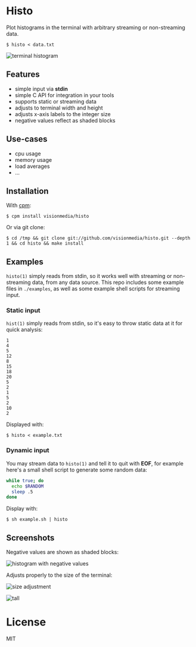 
# Histo

  Plot histograms in the terminal with arbitrary streaming
  or non-streaming data.

```
$ histo < data.txt
```

  ![terminal histogram](http://i.cloudup.com/1359230211455.54961fc5a2db5b350ca5f1f89b8d37b3.png)

## Features

  - simple input via __stdin__
  - simple C API for integration in your tools
  - supports static or streaming data
  - adjusts to terminal width and height
  - adjusts x-axis labels to the integer size
  - negative values reflect as shaded blocks

## Use-cases

  - cpu usage
  - memory usage
  - load averages
  - ...

## Installation

  With [cpm](https://github.com/visionmedia/cpm):

```
$ cpm install visionmedia/histo
```

  Or via git clone:

```
$ cd /tmp && git clone git://github.com/visionmedia/histo.git --depth 1 && cd histo && make install
```

## Examples

  `histo(1)` simply reads from stdin, so it works well with
  streaming or non-streaming data, from any data source. This
  repo includes some example files in `./examples`, as well
  as some example shell scripts for streaming input.

### Static input

  `hist(1)` simply reads from stdin, so it's easy to throw static
  data at it for quick analysis:

```
1
4
5
12
8
15
18
20
5
2
1
5
2
10
2
```

  Displayed with:

```
$ histo < example.txt
```

### Dynamic input

  You may stream data to `histo(1)` and tell it to quit with __EOF__,
  for example here's a small shell script to generate some random
  data:

```sh
while true; do
  echo $RANDOM
  sleep .5
done
```

  Display with:

```
$ sh example.sh | histo
```

## Screenshots

  Negative values are shown as shaded blocks:

  ![histogram with negative values](http://i.cloudup.com/1359230211455.54961fc5a2db5b350ca5f1f89b8d37b3.png)

  Adjusts properly to the size of the terminal:

  ![size adjustment](http://i.cloudup.com/1359230206899.2c598d4a91643490bdb7be5d781b9e7c.png)

  ![tall](http://i.cloudup.com/1359230209532.d602f47204f04da4448460a579ecbfa3.png)

# License

  MIT
